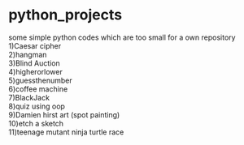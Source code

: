 # python_projects
some simple python codes which are too small for a own repository<br/>
1)Caesar cipher<br/>
2)hangman <br/>
3)Blind Auction <br />
4)higherorlower <br />
5)guessthenumber <br />
6)coffee machine <br />
7)BlackJack <br />
8)quiz using oop<br />
9)Damien hirst art (spot painting)<br />
10)etch a sketch<br />
11)teenage mutant ninja turtle race <br />
